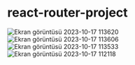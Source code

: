 # react-router-project
![Ekran görüntüsü 2023-10-17 113620](https://github.com/mirackurnaz/react-router-project/assets/78266140/08082809-8668-4125-822e-35ab00083a28)
![Ekran görüntüsü 2023-10-17 113606](https://github.com/mirackurnaz/react-router-project/assets/78266140/3c81bf84-b2ac-4b7d-aaea-0c1111fd6174)
![Ekran görüntüsü 2023-10-17 113533](https://github.com/mirackurnaz/react-router-project/assets/78266140/1533ef06-fe31-4329-b977-f046e5c37b97)
![Ekran görüntüsü 2023-10-17 112118](https://github.com/mirackurnaz/react-router-project/assets/78266140/68056ca1-ff5f-4cd0-9c92-ee0065e078c8)
